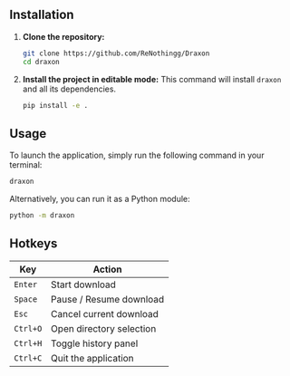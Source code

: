 ## Installation
1.  **Clone the repository:**
    ```bash
    git clone https://github.com/ReNothingg/Draxon
    cd draxon
    ```

2.  **Install the project in editable mode:**
    This command will install `draxon` and all its dependencies.
    ```bash
    pip install -e .
    ```

## Usage

To launch the application, simply run the following command in your terminal:

```bash
draxon
```

Alternatively, you can run it as a Python module:

```bash
python -m draxon
```

## Hotkeys

| Key         | Action                      |
| ----------- | --------------------------- |
| `Enter`     | Start download              |
| `Space`     | Pause / Resume download     |
| `Esc`       | Cancel current download     |
| `Ctrl+O`    | Open directory selection    |
| `Ctrl+H`    | Toggle history panel        |
| `Ctrl+C`    | Quit the application        |

